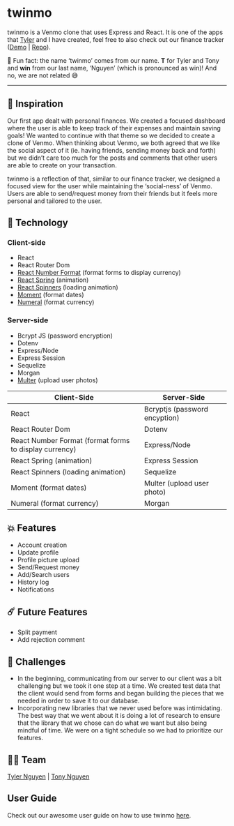 # twinmo
twinmo is a Venmo clone that uses Express and React. It is one of the apps that [Tyler](https://github.com/nguyntyler) and I have created, feel free to also check out our finance tracker ([Demo](https://twintracker.me/) | [Repo](https://github.com/nguyntony/finance-tracker)).

🌟 Fun fact: the name ‘twinmo’ comes from our name. **T** for Tyler and Tony and **win** from our last name, ‘Nguyen’ (which is pronounced as win)! And no, we are not related 😅
- - - -

## 🌱 Inspiration
Our first app dealt with personal finances. We created a focused dashboard where the user is able to keep track of their expenses and maintain saving goals! We wanted to continue with that theme so we decided to create a clone of Venmo. When thinking about Venmo, we both agreed that we like the social aspect of it (ie. having friends, sending money back and forth) but we didn’t care too much for the posts and comments that other users are able to create on your transaction. 

twinmo is a reflection of that, similar to our finance tracker, we designed a focused view for the user while maintaining the ‘social-ness’ of Venmo. Users are able to send/request money from their friends but it feels more personal and tailored to the user. 

## 🚀 Technology
### Client-side
- React
- React Router Dom
- [React Number Format](https://github.com/s-yadav/react-number-format) (format forms to display currency)
- [React Spring](https://www.react-spring.io/) (animation)
- [React Spinners](https://github.com/davidhu2000/react-spinners) (loading animation)
- [Moment](https://momentjs.com/docs/) (format dates)
- [Numeral](https://www.npmjs.com/package/numeral) (format currency)

### Server-side
- Bcrypt JS (password encryption)
- Dotenv
- Express/Node
- Express Session
- Sequelize
- Morgan
- [Multer](https://www.npmjs.com/package/multer) (upload user photos)

| Client-Side                                            | Server-Side                   |
|--------------------------------------------------------|-------------------------------|
| React                                                  | Bcryptjs (password encyption) |
| React Router Dom                                       | Dotenv                        |
| React Number Format (format forms to display currency) | Express/Node                  |
| React Spring (animation)                               | Express Session               |
| React Spinners (loading animation)                     | Sequelize                     |
| Moment (format dates)                                  | Multer (upload user photo)    |
| Numeral (format currency)                              | Morgan                        |


## 💥 Features
- Account creation
- Update profile
- Profile picture upload
- Send/Request money
- Add/Search users 
- History log 
- Notifications

## ☄️ Future Features
- Split payment
- Add rejection comment

## 🥵 Challenges 
- In the beginning, communicating from our server to our client was a bit challenging but we took it one step at a time. We created test data that the client would send from forms and began building the pieces that we needed in order to save it to our database. 
- Incorporating new libraries that we never used before was intimidating. The best way that we went about it is doing a lot of research to ensure that the library that we chose can do what we want but also being mindful of time. We were on a tight schedule so we had to prioritize our features. 

## ✊🏼 Team
[Tyler Nguyen](https://github.com/nguyntyler) | [Tony Nguyen](https://github.com/nguyntony)

## User Guide 
Check out our awesome user guide on how to use twinmo [here](https://github.com/nguyntony/twinmo/blob/main/user-guide/user-guide.md).